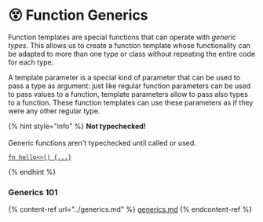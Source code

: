 # 😵 Function Generics

Function templates are special functions that can operate with _generic types_. This allows us to create a function template whose functionality can be adapted to more than one type or class without repeating the entire code for each type.

A template parameter is a special kind of parameter that can be used to pass a type as argument: just like regular function parameters can be used to pass values to a function, template parameters allow to pass also types to a function. These function templates can use these parameters as if they were any other regular type.

{% hint style="info" %}
**Not typechecked!**\
\
Generic functions aren't typechecked until called or used.

<pre class="language-rust"><code class="lang-rust"><a data-footnote-ref href="#user-content-fn-1">fn hello&#x3C;>() {...}</a>
</code></pre>
{% endhint %}

### Generics 101

{% content-ref url="../generics.md" %}
[generics.md](../generics.md)
{% endcontent-ref %}

[^1]: This is considered as a generic function!
